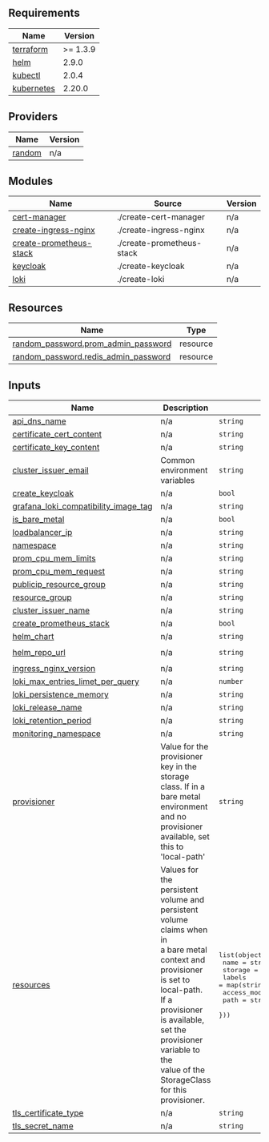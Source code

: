 <!-- BEGIN_TF_DOCS -->
## Requirements

| Name | Version |
|------|---------|
| <a name="requirement_terraform"></a> [terraform](#requirement\_terraform) | >= 1.3.9 |
| <a name="requirement_helm"></a> [helm](#requirement\_helm) | 2.9.0 |
| <a name="requirement_kubectl"></a> [kubectl](#requirement\_kubectl) | 2.0.4 |
| <a name="requirement_kubernetes"></a> [kubernetes](#requirement\_kubernetes) | 2.20.0 |

## Providers

| Name | Version |
|------|---------|
| <a name="provider_random"></a> [random](#provider\_random) | n/a |

## Modules

| Name | Source | Version |
|------|--------|---------|
| <a name="module_cert-manager"></a> [cert-manager](#module\_cert-manager) | ./create-cert-manager | n/a |
| <a name="module_create-ingress-nginx"></a> [create-ingress-nginx](#module\_create-ingress-nginx) | ./create-ingress-nginx | n/a |
| <a name="module_create-prometheus-stack"></a> [create-prometheus-stack](#module\_create-prometheus-stack) | ./create-prometheus-stack | n/a |
| <a name="module_keycloak"></a> [keycloak](#module\_keycloak) | ./create-keycloak | n/a |
| <a name="module_loki"></a> [loki](#module\_loki) | ./create-loki | n/a |

## Resources

| Name | Type |
|------|------|
| [random_password.prom_admin_password](https://registry.terraform.io/providers/hashicorp/random/latest/docs/resources/password) | resource |
| [random_password.redis_admin_password](https://registry.terraform.io/providers/hashicorp/random/latest/docs/resources/password) | resource |

## Inputs

| Name | Description | Type | Default | Required |
|------|-------------|------|---------|:--------:|
| <a name="input_api_dns_name"></a> [api\_dns\_name](#input\_api\_dns\_name) | n/a | `string` | n/a | yes |
| <a name="input_certificate_cert_content"></a> [certificate\_cert\_content](#input\_certificate\_cert\_content) | n/a | `string` | n/a | yes |
| <a name="input_certificate_key_content"></a> [certificate\_key\_content](#input\_certificate\_key\_content) | n/a | `string` | n/a | yes |
| <a name="input_cluster_issuer_email"></a> [cluster\_issuer\_email](#input\_cluster\_issuer\_email) | Common environment variables | `string` | n/a | yes |
| <a name="input_create_keycloak"></a> [create\_keycloak](#input\_create\_keycloak) | n/a | `bool` | n/a | yes |
| <a name="input_grafana_loki_compatibility_image_tag"></a> [grafana\_loki\_compatibility\_image\_tag](#input\_grafana\_loki\_compatibility\_image\_tag) | n/a | `string` | n/a | yes |
| <a name="input_is_bare_metal"></a> [is\_bare\_metal](#input\_is\_bare\_metal) | n/a | `bool` | n/a | yes |
| <a name="input_loadbalancer_ip"></a> [loadbalancer\_ip](#input\_loadbalancer\_ip) | n/a | `string` | n/a | yes |
| <a name="input_namespace"></a> [namespace](#input\_namespace) | n/a | `string` | n/a | yes |
| <a name="input_prom_cpu_mem_limits"></a> [prom\_cpu\_mem\_limits](#input\_prom\_cpu\_mem\_limits) | n/a | `string` | n/a | yes |
| <a name="input_prom_cpu_mem_request"></a> [prom\_cpu\_mem\_request](#input\_prom\_cpu\_mem\_request) | n/a | `string` | n/a | yes |
| <a name="input_publicip_resource_group"></a> [publicip\_resource\_group](#input\_publicip\_resource\_group) | n/a | `string` | n/a | yes |
| <a name="input_resource_group"></a> [resource\_group](#input\_resource\_group) | n/a | `string` | n/a | yes |
| <a name="input_cluster_issuer_name"></a> [cluster\_issuer\_name](#input\_cluster\_issuer\_name) | n/a | `string` | `"letsencrypt-prod"` | no |
| <a name="input_create_prometheus_stack"></a> [create\_prometheus\_stack](#input\_create\_prometheus\_stack) | n/a | `bool` | `true` | no |
| <a name="input_helm_chart"></a> [helm\_chart](#input\_helm\_chart) | n/a | `string` | `"loki-stack"` | no |
| <a name="input_helm_repo_url"></a> [helm\_repo\_url](#input\_helm\_repo\_url) | n/a | `string` | `"https://grafana.github.io/helm-charts"` | no |
| <a name="input_ingress_nginx_version"></a> [ingress\_nginx\_version](#input\_ingress\_nginx\_version) | n/a | `string` | `"4.2.5"` | no |
| <a name="input_loki_max_entries_limet_per_query"></a> [loki\_max\_entries\_limet\_per\_query](#input\_loki\_max\_entries\_limet\_per\_query) | n/a | `number` | `50000` | no |
| <a name="input_loki_persistence_memory"></a> [loki\_persistence\_memory](#input\_loki\_persistence\_memory) | n/a | `string` | `"4Gi"` | no |
| <a name="input_loki_release_name"></a> [loki\_release\_name](#input\_loki\_release\_name) | n/a | `string` | `"loki"` | no |
| <a name="input_loki_retention_period"></a> [loki\_retention\_period](#input\_loki\_retention\_period) | n/a | `string` | `"720h"` | no |
| <a name="input_monitoring_namespace"></a> [monitoring\_namespace](#input\_monitoring\_namespace) | n/a | `string` | `"cosmotech-monitoring"` | no |
| <a name="input_provisioner"></a> [provisioner](#input\_provisioner) | Value for the provisioner key in the storage class. If in a bare metal environment and no provisioner available, set this to 'local-path' | `string` | `""` | no |
| <a name="input_resources"></a> [resources](#input\_resources) | Values for the persistent volume and persistent volume claims when in <br>  a bare metal context and provisioner is set to local-path.<br>  If a provisioner is available, set the provisioner variable to the <br>  value of the StorageClass for this provisioner. | <pre>list(object({<br>    name         = string<br>    storage      = string<br>    labels       = map(string)<br>    access_modes = list(string)<br>    path         = string<br>  }))</pre> | <pre>[<br>  {<br>    "access_modes": [<br>      "ReadWriteOnce"<br>    ],<br>    "labels": {<br>      "cosmotech.com/db": "loki"<br>    },<br>    "name": "loki",<br>    "path": "/mnt/loki-storage",<br>    "storage": "8Gi"<br>  },<br>  {<br>    "access_modes": [<br>      "ReadWriteOnce"<br>    ],<br>    "labels": {<br>      "cosmotech.com/db": "grafana"<br>    },<br>    "name": "grafana",<br>    "path": "/mnt/grafana-storage",<br>    "storage": "8Gi"<br>  }<br>]</pre> | no |
| <a name="input_tls_certificate_type"></a> [tls\_certificate\_type](#input\_tls\_certificate\_type) | n/a | `string` | `"let_s_encrypt"` | no |
| <a name="input_tls_secret_name"></a> [tls\_secret\_name](#input\_tls\_secret\_name) | n/a | `string` | `"letsencrypt-prod"` | no |
<!-- END_TF_DOCS -->